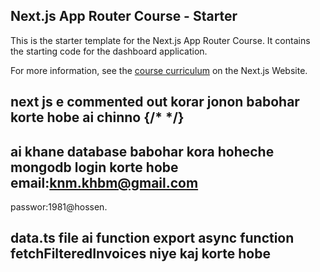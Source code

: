 ## Next.js App Router Course - Starter

This is the starter template for the Next.js App Router Course. It contains the starting code for the dashboard application.

For more information, see the [course curriculum](https://nextjs.org/learn) on the Next.js Website.


## next js e commented out korar jonon babohar korte hobe ai chinno  {/* <AcmeLogo /> */}
## ai khane database babohar kora hoheche mongodb login korte hobe email:knm.khbm@gmail.com
passwor:1981@hossen.

## data.ts file ai function  export async function fetchFilteredInvoices  niye kaj korte hobe